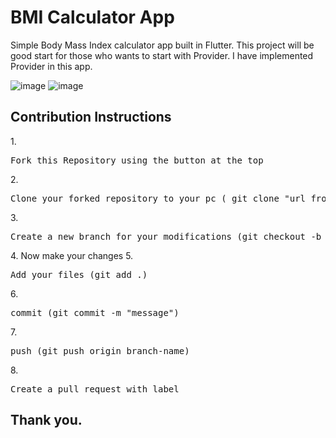 
# BMI Calculator App
Simple Body Mass Index calculator app built in Flutter.
This project will be good start for those who wants to start with Provider.
I have implemented Provider in this app.

![image](https://user-images.githubusercontent.com/64553247/138335483-d96c9acf-1eef-46da-a604-41b178540d8b.png)
![image](https://user-images.githubusercontent.com/64553247/138335562-ffecb9c6-3694-4ac8-b1c3-57450b62be3a.png)

  
<h2>Contribution Instructions</h2>
 1.
<div align="left">
    <pre>Fork this Repository using the button at the top</pre>
</div>
2.
<div align="left">
    <pre>Clone your forked repository to your pc ( git clone "url from clone option.")</pre>
</div>
3.
<div align="left">
    <pre>Create a new branch for your modifications (git checkout -b branch-name)</pre>
</div>
4. Now make your changes
5.
<div align="left">
    <pre>Add your files (git add .)</pre>
</div>
6.
<div align="left">
    <pre>commit (git commit -m "message")</pre>
</div>
7.
<div align="left">
    <pre>push (git push origin branch-name)</pre>
</div>
8.
<div align="left">
    <pre>Create a pull request with label</pre>
</div>
  

## Thank you.
